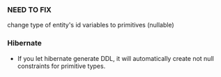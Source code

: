 ### NEED TO FIX
change type of entity's id variables to primitives (nullable)

### Hibernate

- If you let hibernate generate DDL, it will automatically create not null constraints for primitive types.
